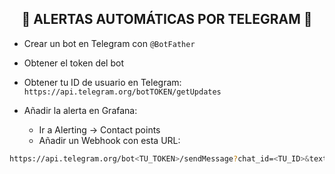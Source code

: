 <h2 align="center"> 🔔 ALERTAS AUTOMÁTICAS POR TELEGRAM 🔔 </h2>

- Crear un bot en Telegram con `@BotFather`

- Obtener el token del bot

- Obtener tu ID de usuario en Telegram: `https://api.telegram.org/botTOKEN/getUpdates`

- Añadir la alerta en Grafana:
  - Ir a Alerting → Contact points
  - Añadir un Webhook con esta URL:

```bash
https://api.telegram.org/bot<TU_TOKEN>/sendMessage?chat_id=<TU_ID>&text=${message}
```
